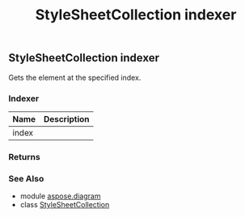 ﻿---
title: StyleSheetCollection indexer
second_title: Aspose.Diagram for Python via .NET API References
description: 
type: docs
weight: 70
url: /python-net/aspose.diagram/stylesheetcollection/__getitem__/
is_root: false
---

## StyleSheetCollection indexer


Gets the element at the specified index.
### Indexer
| Name | Description |
| :- | :- |
| index |  |


### Returns 




### See Also
* module [aspose.diagram](../../)
* class [StyleSheetCollection](/diagram/python-net/aspose.diagram/stylesheetcollection)
